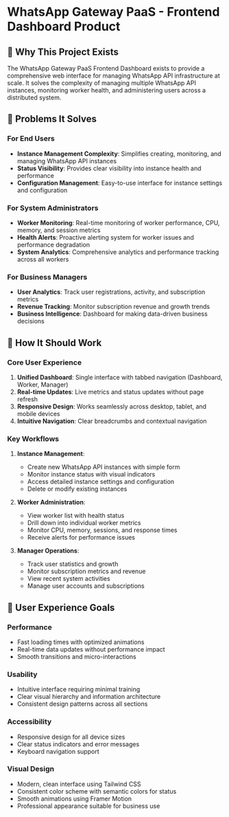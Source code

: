 # WhatsApp Gateway PaaS - Frontend Dashboard Product

## 🎯 Why This Project Exists

The WhatsApp Gateway PaaS Frontend Dashboard exists to provide a comprehensive web interface for managing WhatsApp API infrastructure at scale. It solves the complexity of managing multiple WhatsApp API instances, monitoring worker health, and administering users across a distributed system.

## 🎯 Problems It Solves

### For End Users

- **Instance Management Complexity**: Simplifies creating, monitoring, and managing WhatsApp API instances
- **Status Visibility**: Provides clear visibility into instance health and performance
- **Configuration Management**: Easy-to-use interface for instance settings and configuration

### For System Administrators

- **Worker Monitoring**: Real-time monitoring of worker performance, CPU, memory, and session metrics
- **Health Alerts**: Proactive alerting system for worker issues and performance degradation
- **System Analytics**: Comprehensive analytics and performance tracking across all workers

### For Business Managers

- **User Analytics**: Track user registrations, activity, and subscription metrics
- **Revenue Tracking**: Monitor subscription revenue and growth trends
- **Business Intelligence**: Dashboard for making data-driven business decisions

## 🎯 How It Should Work

### Core User Experience

1. **Unified Dashboard**: Single interface with tabbed navigation (Dashboard, Worker, Manager)
2. **Real-time Updates**: Live metrics and status updates without page refresh
3. **Responsive Design**: Works seamlessly across desktop, tablet, and mobile devices
4. **Intuitive Navigation**: Clear breadcrumbs and contextual navigation

### Key Workflows

1. **Instance Management**:

   - Create new WhatsApp API instances with simple form
   - Monitor instance status with visual indicators
   - Access detailed instance settings and configuration
   - Delete or modify existing instances

2. **Worker Administration**:

   - View worker list with health status
   - Drill down into individual worker metrics
   - Monitor CPU, memory, sessions, and response times
   - Receive alerts for performance issues

3. **Manager Operations**:
   - Track user statistics and growth
   - Monitor subscription metrics and revenue
   - View recent system activities
   - Manage user accounts and subscriptions

## 🎯 User Experience Goals

### Performance

- Fast loading times with optimized animations
- Real-time data updates without performance impact
- Smooth transitions and micro-interactions

### Usability

- Intuitive interface requiring minimal training
- Clear visual hierarchy and information architecture
- Consistent design patterns across all sections

### Accessibility

- Responsive design for all device sizes
- Clear status indicators and error messages
- Keyboard navigation support

### Visual Design

- Modern, clean interface using Tailwind CSS
- Consistent color scheme with semantic colors for status
- Smooth animations using Framer Motion
- Professional appearance suitable for business use
